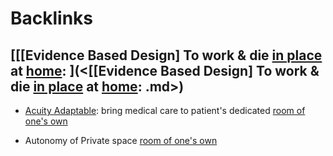
# Backlinks
## [[[Evidence Based Design] To work & die [in place](<in place.md>) at [home](<home.md>): ](<[[Evidence Based Design] To work & die [in place](<in place.md>) at [home](<home.md>): .md>)
- [Acuity Adaptable](<Acuity Adaptable.md>): bring medical care to patient's dedicated [room of one's own](<room of one's own.md>)

- Autonomy of Private space [room of one's own](<room of one's own.md>)

